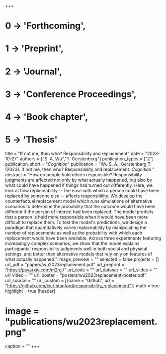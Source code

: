 +++
# 0 -> 'Forthcoming',
# 1 -> 'Preprint',
# 2 -> 'Journal',
# 3 -> 'Conference Proceedings',
# 4 -> 'Book chapter',
# 5 -> 'Thesis'

title = "If not me, then who? Responsibility and replacement"
date = "2023-10-27"
authors = ["S. A. Wu","T. Gerstenberg"]
publication_types = ["2"]
publication_short = "_Cognition_"
publication = "Wu S. A., Gerstenberg T. (2023). If not me, then who? Responsibility and replacement. _Cognition_."
abstract = "How do people hold others responsible? Responsibility judgments are affected not only by what actually happened, but also by what could have happened if things had turned out differently. Here, we look at how replaceability -- the ease with which a person could have been replaced by someone else -- affects responsibility. We develop the counterfactual replacement model which runs simulations of alternative scenarios to determine the probability that the outcome would have been different if the person of interest had been replaced. The model predicts that a person is held more responsible when it would have been more difficult to replace them. To test the model's predictions, we design a paradigm that quantitatively varies replaceability by manipulating the number of replacements as well as the probability with which each replacement would have been available. Across three experiments featuring increasingly complex scenarios, we show that the model explains participants' responsibility judgments well in both social and physical settings, and better than alternative models that rely only on features of what actually happened."
image_preview = ""
selected = false
projects = []
url_pdf = "papers/wu2023replacement.pdf"
url_preprint = "https://psyarxiv.com/m2rcj/"
url_code = ""
url_dataset = ""
url_slides = ""
url_video = ""
url_poster = "posters/wu2023replacement-poster.pdf"
url_source = ""
url_custom = [{name = "Github", url = "https://github.com/cicl-stanford/responsibility_replacement"}]
math = true
highlight = true
[header]
# image = "publications/wu2023replacement.png"
caption = ""
+++